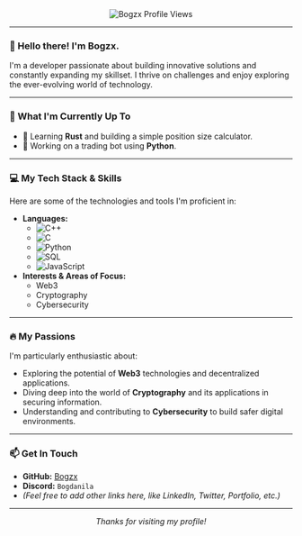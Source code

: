 <div align="center">
  <img src="https://komarev.com/ghpvc/?username=Bogzx&label=Profile%20Views&color=blueviolet&style=flat-square" alt="Bogzx Profile Views" />
</div>

---

### 👋 Hello there! I'm Bogzx.

I'm a developer passionate about building innovative solutions and constantly expanding my skillset. I thrive on challenges and enjoy exploring the ever-evolving world of technology.

---

### 🚀 What I'm Currently Up To

* 🌱 Learning **Rust** and building a simple position size calculator.
* 🤖 Working on a trading bot using **Python**.

---

### 💻 My Tech Stack & Skills

Here are some of the technologies and tools I'm proficient in:

* **Languages:**
    * ![C++](https://img.shields.io/badge/C%2B%2B-00599C?style=for-the-badge&logo=c%2B%2B&logoColor=white)
    * ![C](https://img.shields.io/badge/C-A8B9CC?style=for-the-badge&logo=c&logoColor=black)
    * ![Python](https://img.shields.io/badge/Python-3776AB?style=for-the-badge&logo=python&logoColor=white)
    * ![SQL](https://img.shields.io/badge/SQL-4479A1?style=for-the-badge&logo=mysql&logoColor=white) 
    * ![JavaScript](https://img.shields.io/badge/JavaScript-F7DF1E?style=for-the-badge&logo=javascript&logoColor=black)
* **Interests & Areas of Focus:**
    * Web3
    * Cryptography
    * Cybersecurity

---

### 🔥 My Passions

I'm particularly enthusiastic about:

* Exploring the potential of **Web3** technologies and decentralized applications.
* Diving deep into the world of **Cryptography** and its applications in securing information.
* Understanding and contributing to **Cybersecurity** to build safer digital environments.

---

### 📫 Get In Touch

* **GitHub:** [Bogzx](https://github.com/Bogzx)
* **Discord:** `Bogdanila`
* _(Feel free to add other links here, like LinkedIn, Twitter, Portfolio, etc.)_

---
<p align="center">
  <em>Thanks for visiting my profile!</em>
</p>
